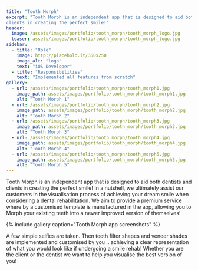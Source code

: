 ```yaml
---
title: "Tooth Morph"
excerpt: "Tooth Morph is an independent app that is designed to aid both dentists and 
clients in creating the perfect smile!"
header:
  image: /assets/images/portfolio/tooth_morph/tooth_morph_logo.jpg
  teaser: assets/images/portfolio/tooth_morph/tooth_morph_logo.jpg
sidebar:
  - title: "Role"
    image: http://placehold.it/350x250
    image_alt: "logo"
    text: "iOS Developer"
  - title: "Responsibilities"
    text: "Implemented all features from scratch"
gallery:
  - url: /assets/images/portfolio/tooth_morph/tooth_morph1.jpg
    image_path: assets/images/portfolio/tooth_morph/tooth_morph1.jpg
    alt: "Tooth Morph 1"
  - url: /assets/images/portfolio/tooth_morph/tooth_morph2.jpg
    image_path: assets/images/portfolio/tooth_morph/tooth_morph2.jpg
    alt: "Tooth Morph 2"
  - url: /assets/images/portfolio/tooth_morph/tooth_morph3.jpg
    image_path: assets/images/portfolio/tooth_morph/tooth_morph3.jpg
    alt: "Tooth Morph 3"
  - url: /assets/images/portfolio/tooth_morph/tooth_morph4.jpg
    image_path: assets/images/portfolio/tooth_morph/tooth_morph4.jpg
    alt: "Tooth Morph 4"
  - url: /assets/images/portfolio/tooth_morph/tooth_morph5.jpg
    image_path: assets/images/portfolio/tooth_morph/tooth_morph5.jpg
    alt: "Tooth Morph 5"
---
```


Tooth Morph is an independent app that is designed to aid both dentists and 
clients in creating the perfect smile! In a nutshell, we ultimately assist our customers in the visualisation process of achieving your dream smile when considering a dental rehabilitation. We aim to provide a premium service where by a customised template is manufactured in the app, allowing you to Morph your existing teeth into a newer improved version of themselves!

{% include gallery caption="Tooth Morph app screenshots" %}

A few simple selfies are taken. Then teeth filter shapes and veneer shades are implemented and customised by you .. achieving a clear representation of what you would look like if undergoing a smile rehab! Whether you are the client or the dentist we want to help you visualise the best version of you!